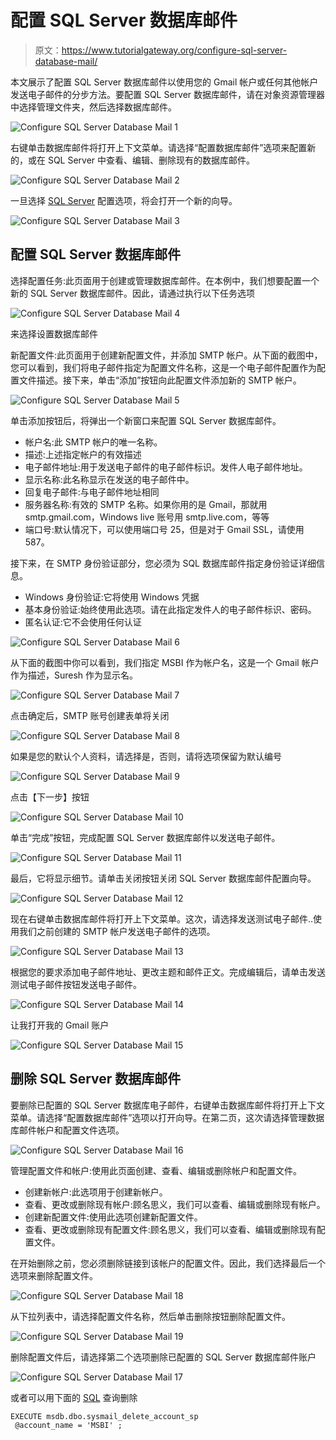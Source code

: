 # 配置 SQL Server 数据库邮件

> 原文：<https://www.tutorialgateway.org/configure-sql-server-database-mail/>

本文展示了配置 SQL Server 数据库邮件以使用您的 Gmail 帐户或任何其他帐户发送电子邮件的分步方法。要配置 SQL Server 数据库邮件，请在对象资源管理器中选择管理文件夹，然后选择数据库邮件。

![Configure SQL Server Database Mail 1](img/940f3d842adc72d58294cf18fa6ed585.png)

右键单击数据库邮件将打开上下文菜单。请选择“配置数据库邮件”选项来配置新的，或在 SQL Server 中查看、编辑、删除现有的数据库邮件。

![Configure SQL Server Database Mail 2](img/cc1bb61fea3bb8cbf1c251011682766f.png)

一旦选择 [SQL Server](https://www.tutorialgateway.org/sql/) 配置选项，将会打开一个新的向导。

![Configure SQL Server Database Mail 3](img/592fdf1ba432d84442e0862470f1926f.png)

## 配置 SQL Server 数据库邮件

选择配置任务:此页面用于创建或管理数据库邮件。在本例中，我们想要配置一个新的 SQL Server 数据库邮件。因此，请通过执行以下任务选项

![Configure SQL Server Database Mail 4](img/43df64c6d512c7d92a39ec5fba62c15e.png)

来选择设置数据库邮件

新配置文件:此页面用于创建新配置文件，并添加 SMTP 帐户。从下面的截图中，您可以看到，我们将电子邮件指定为配置文件名称，这是一个电子邮件配置作为配置文件描述。接下来，单击“添加”按钮向此配置文件添加新的 SMTP 帐户。

![Configure SQL Server Database Mail 5](img/aebfba3caa8cc8fea8cc46daa06ee7a3.png)

单击添加按钮后，将弹出一个新窗口来配置 SQL Server 数据库邮件。

*   帐户名:此 SMTP 帐户的唯一名称。
*   描述:上述指定帐户的有效描述
*   电子邮件地址:用于发送电子邮件的电子邮件标识。发件人电子邮件地址。
*   显示名称:此名称显示在发送的电子邮件中。
*   回复电子邮件:与电子邮件地址相同
*   服务器名称:有效的 SMTP 名称。如果你用的是 Gmail，那就用 smtp.gmail.com，Windows live 账号用 smtp.live.com，等等
*   端口号:默认情况下，可以使用端口号 25，但是对于 Gmail SSL，请使用 587。

接下来，在 SMTP 身份验证部分，您必须为 SQL 数据库邮件指定身份验证详细信息。

*   Windows 身份验证:它将使用 Windows 凭据
*   基本身份验证:始终使用此选项。请在此指定发件人的电子邮件标识、密码。
*   匿名认证:它不会使用任何认证

![Configure SQL Server Database Mail 6](img/0fabe1cfa24dc16301f05e381bd76624.png)

从下面的截图中你可以看到，我们指定 MSBI 作为帐户名，这是一个 Gmail 帐户作为描述，Suresh 作为显示名。

![Configure SQL Server Database Mail 7](img/2ad24bff26f10a9c428531bd9713e91b.png)

点击确定后，SMTP 账号创建表单将关闭

![Configure SQL Server Database Mail 8](img/9804b1200afb89d58255f51f04f35b71.png)

如果是您的默认个人资料，请选择是，否则，请将选项保留为默认编号

![Configure SQL Server Database Mail 9](img/3cb2833e7b2071aa722fc9238e6fd800.png)

点击【下一步】按钮

![Configure SQL Server Database Mail 10](img/6d7561af8ce5aa00b7a96169a2f83df2.png)

单击“完成”按钮，完成配置 SQL Server 数据库邮件以发送电子邮件。

![Configure SQL Server Database Mail 11](img/832fcd5a9f00ceb7a6b1d495834108a7.png)

最后，它将显示细节。请单击关闭按钮关闭 SQL Server 数据库邮件配置向导。

![Configure SQL Server Database Mail 12](img/d2138e7ec74d82cd6111072d6679f0bd.png)

现在右键单击数据库邮件将打开上下文菜单。这次，请选择发送测试电子邮件..使用我们之前创建的 SMTP 帐户发送电子邮件的选项。

![Configure SQL Server Database Mail 13](img/b7d67d5086413b5bf4e145ad5950132f.png)

根据您的要求添加电子邮件地址、更改主题和邮件正文。完成编辑后，请单击发送测试电子邮件按钮发送电子邮件。

![Configure SQL Server Database Mail 14](img/b074a7087ec03494ad31018fbb8b9b88.png)

让我打开我的 Gmail 账户

![Configure SQL Server Database Mail 15](img/e225a0f9fc259b2a86f6bb49623ac4f4.png)

## 删除 SQL Server 数据库邮件

要删除已配置的 SQL Server 数据库电子邮件，右键单击数据库邮件将打开上下文菜单。请选择“配置数据库邮件”选项以打开向导。在第二页，这次请选择管理数据库邮件帐户和配置文件选项。

![Configure SQL Server Database Mail 16](img/a56aa269ac4174e8801046fdae675285.png)

管理配置文件和帐户:使用此页面创建、查看、编辑或删除帐户和配置文件。

*   创建新帐户:此选项用于创建新帐户。
*   查看、更改或删除现有帐户:顾名思义，我们可以查看、编辑或删除现有帐户。
*   创建新配置文件:使用此选项创建新配置文件。
*   查看、更改或删除现有配置文件:顾名思义，我们可以查看、编辑或删除现有配置文件。

在开始删除之前，您必须删除链接到该帐户的配置文件。因此，我们选择最后一个选项来删除配置文件。

![Configure SQL Server Database Mail 18](img/7e22aff6044c489afb8422e07994bde9.png)

从下拉列表中，请选择配置文件名称，然后单击删除按钮删除配置文件。

![Configure SQL Server Database Mail 19](img/a4f83385429efee20cd1d42790eb44f1.png)

删除配置文件后，请选择第二个选项删除已配置的 SQL Server 数据库邮件账户

![Configure SQL Server Database Mail 17](img/d4beca19c708a1c601b101f5c68d0378.png)

或者可以用下面的 [SQL](https://www.tutorialgateway.org/sql/) 查询删除

```
EXECUTE msdb.dbo.sysmail_delete_account_sp 
 @account_name = 'MSBI' ;
```